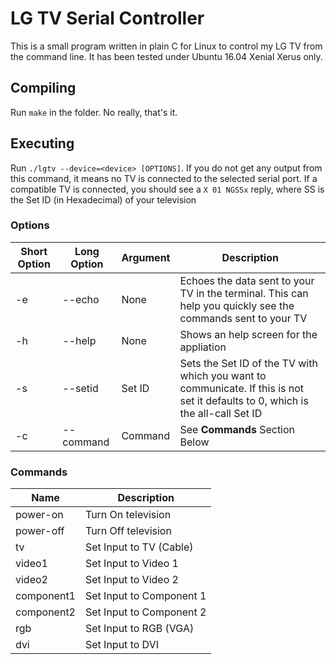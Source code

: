 # LG TV Serial Controller

This is a small program written in plain C for Linux to control my LG TV from the command line. It has been tested under Ubuntu 16.04 Xenial Xerus only.

## Compiling

Run `make` in the folder. No really, that's it.

## Executing

Run `./lgtv --device=<device> [OPTIONS]`. If you do not get any output from this command, it means no TV is connected to the selected serial port. If a compatible TV is connected, you should see a `X 01 NGSSx` reply, where SS is the Set ID (in Hexadecimal) of your television

### Options

| Short Option | Long Option | Argument | Description |
|--------------|-------------|----------|-------------|
|-e            |--echo       |None      |Echoes the data sent to your TV in the terminal. This can help you quickly see the commands sent to your TV             | 
|-h            |--help       |None      |Shows an help screen for the appliation             |
|-s            |--setid      |Set ID    |Sets the Set ID of the TV with which you want to communicate. If this is not set it defaults to 0, which is the all-call Set ID             |
|-c            |--command      |Command    |See **__Commands__** Section Below            |

### Commands

| Name     | Description             |
|----------|-------------------------|
|power-on  |Turn On television       |
|power-off |Turn Off television      |
|tv		     |Set Input to TV (Cable)  |
|video1		 |Set Input to Video 1     |
|video2		 |Set Input to Video 2     |
|component1|Set Input to Component 1 |
|component2|Set Input to Component 2 |
|rgb		   |Set Input to RGB (VGA)   |
|dvi		   |Set Input to DVI         |

